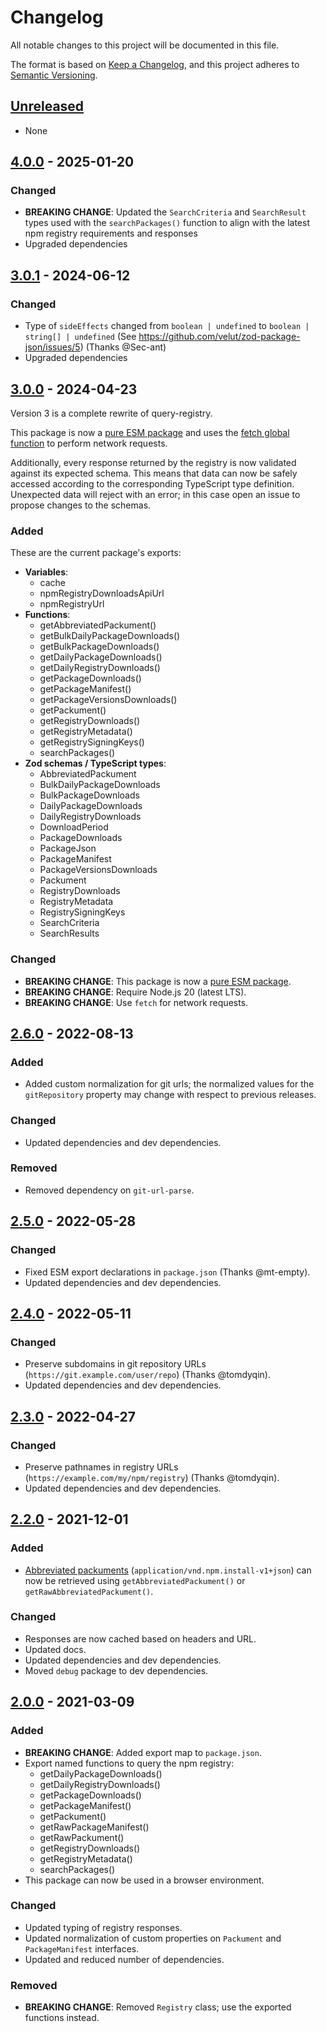 # Changelog

All notable changes to this project will be documented in this file.

The format is based on [Keep a Changelog](https://keepachangelog.com/en/1.1.0/),
and this project adheres to [Semantic Versioning](https://semver.org/spec/v2.0.0.html).

## [Unreleased]

- None

## [4.0.0] - 2025-01-20

### Changed

- **BREAKING CHANGE**: Updated the `SearchCriteria` and `SearchResult` types used with the `searchPackages()` function to align with the latest npm registry requirements and responses
- Upgraded dependencies

## [3.0.1] - 2024-06-12

### Changed

- Type of `sideEffects` changed from `boolean | undefined` to `boolean | string[] | undefined` (See https://github.com/velut/zod-package-json/issues/5) (Thanks @Sec-ant)
- Upgraded dependencies

## [3.0.0] - 2024-04-23

Version 3 is a complete rewrite of query-registry.

This package is now a [pure ESM package](https://gist.github.com/sindresorhus/a39789f98801d908bbc7ff3ecc99d99c) and uses the [fetch global function](https://developer.mozilla.org/en-US/docs/Web/API/fetch) to perform network requests.

Additionally, every response returned by the registry is now validated against its expected schema. This means that data can now be safely accessed according to the corresponding TypeScript type definition. Unexpected data will reject with an error; in this case open an issue to propose changes to the schemas.

### Added

These are the current package's exports:

- **Variables**:
  - cache
  - npmRegistryDownloadsApiUrl
  - npmRegistryUrl
- **Functions**:
  - getAbbreviatedPackument()
  - getBulkDailyPackageDownloads()
  - getBulkPackageDownloads()
  - getDailyPackageDownloads()
  - getDailyRegistryDownloads()
  - getPackageDownloads()
  - getPackageManifest()
  - getPackageVersionsDownloads()
  - getPackument()
  - getRegistryDownloads()
  - getRegistryMetadata()
  - getRegistrySigningKeys()
  - searchPackages()
- **Zod schemas / TypeScript types**:
  - AbbreviatedPackument
  - BulkDailyPackageDownloads
  - BulkPackageDownloads
  - DailyPackageDownloads
  - DailyRegistryDownloads
  - DownloadPeriod
  - PackageDownloads
  - PackageJson
  - PackageManifest
  - PackageVersionsDownloads
  - Packument
  - RegistryDownloads
  - RegistryMetadata
  - RegistrySigningKeys
  - SearchCriteria
  - SearchResults

### Changed

- **BREAKING CHANGE**: This package is now a [pure ESM package](https://gist.github.com/sindresorhus/a39789f98801d908bbc7ff3ecc99d99c).
- **BREAKING CHANGE**: Require Node.js 20 (latest LTS).
- **BREAKING CHANGE**: Use `fetch` for network requests.

## [2.6.0] - 2022-08-13

### Added

- Added custom normalization for git urls; the normalized values for the `gitRepository` property may change with respect to previous releases.

### Changed

- Updated dependencies and dev dependencies.

### Removed

- Removed dependency on `git-url-parse`.

## [2.5.0] - 2022-05-28

### Changed

- Fixed ESM export declarations in `package.json` (Thanks @mt-empty).
- Updated dependencies and dev dependencies.

## [2.4.0] - 2022-05-11

### Changed

- Preserve subdomains in git repository URLs (`https://git.example.com/user/repo`) (Thanks @tomdyqin).
- Updated dependencies and dev dependencies.

## [2.3.0] - 2022-04-27

### Changed

- Preserve pathnames in registry URLs (`https://example.com/my/npm/registry`) (Thanks @tomdyqin).
- Updated dependencies and dev dependencies.

## [2.2.0] - 2021-12-01

### Added

- [Abbreviated packuments](https://github.com/npm/registry/blob/master/docs/responses/package-metadata.md#abbreviated-metadata-format) (`application/vnd.npm.install-v1+json`) can now be retrieved using `getAbbreviatedPackument()` or `getRawAbbreviatedPackument()`.

### Changed

- Responses are now cached based on headers and URL.
- Updated docs.
- Updated dependencies and dev dependencies.
- Moved `debug` package to dev dependencies.

## [2.0.0] - 2021-03-09

### Added

- **BREAKING CHANGE**: Added export map to `package.json`.
- Export named functions to query the npm registry:
  - getDailyPackageDownloads()
  - getDailyRegistryDownloads()
  - getPackageDownloads()
  - getPackageManifest()
  - getPackument()
  - getRawPackageManifest()
  - getRawPackument()
  - getRegistryDownloads()
  - getRegistryMetadata()
  - searchPackages()
- This package can now be used in a browser environment.

### Changed

- Updated typing of registry responses.
- Updated normalization of custom properties on `Packument` and `PackageManifest` interfaces.
- Updated and reduced number of dependencies.

### Removed

- **BREAKING CHANGE**: Removed `Registry` class; use the exported functions instead.

[unreleased]: https://github.com/velut/query-registry/compare/v4.0.0...HEAD
[4.0.0]: https://github.com/velut/query-registry/compare/v3.0.1...v4.0.0
[3.0.1]: https://github.com/velut/query-registry/compare/v3.0.0...v3.0.1
[3.0.0]: https://github.com/velut/query-registry/compare/v2.6.0...v3.0.0
[2.6.0]: https://github.com/velut/query-registry/compare/v2.5.0...v2.6.0
[2.5.0]: https://github.com/velut/query-registry/compare/v2.4.0...v2.5.0
[2.4.0]: https://github.com/velut/query-registry/compare/v2.3.0...v2.4.0
[2.3.0]: https://github.com/velut/query-registry/compare/v2.2.0...v2.3.0
[2.2.0]: https://github.com/velut/query-registry/compare/v2.0.0...v2.2.0
[2.0.0]: https://github.com/velut/query-registry/compare/v1.2.0...v2.0.0

